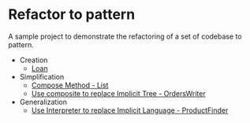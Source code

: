 # Refactor to pattern

A sample project to demonstrate the refactoring of a set of codebase to pattern.

* Creation
  * [Loan](src/main/java/com/aibyte/arch/pattern/creation/loan/README.md)
* Simplification
  * [Compose Method - List](src/main/java/com/aibyte/arch/pattern/simplify/compose/List.java)
  * [Use composite to replace Implicit Tree - OrdersWriter](src/main/java/com/aibyte/arch/pattern/simplify/composite/OrdersWriter.java)
* Generalization
  * [Use Interpreter to replace Implicit Language - ProductFinder](src/main/java/com/aibyte/arch/pattern/generalization/interpreter/ProductFinder.java)